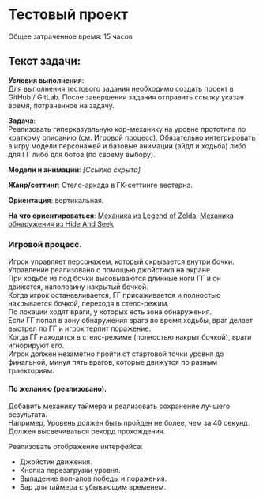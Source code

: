 # Тестовый проект
Общее затраченное время: 15 часов

## Текст задачи:

**Условия выполнения**:<br>
Для выполнения тестового задания необходимо создать проект
в GitHub / GitLab. После завершения задания отправить
ссылку указав время, потраченное на задачу.<br>

**Задача**:<br>
Реализовать гиперказуальную кор-механику на уровне прототипа
по краткому описанию (см. Игровой процесс). Обязательно интегрировать
в игру модели персонажей и базовые анимации (айдл и ходьба) либо для
ГГ либо для ботов (по своему выбору).

**Модели и анимации**: *[Ссылка скрыта]*

**Жанр/сеттинг**: Стелс-аркада в ГК-сеттинге вестерна.

**Ориентация**: вертикальная.

**На что ориентироваться**: [Механика из Legend of Zelda](https://www.youtube.com/watch?v=jMNLrWYrDeo),
[Механика обнаружения из Hide And Seek](https://play.google.com/store/apps/details?id=com.seenax.HideAndSeek)

### Игровой процесс.
Игрок управляет персонажем, который скрывается внутри
бочки.<br>
Управление реализовано с помощью джойстика на
экране.<br>
При ходьбе из под бочки высовываются длинные ноги ГГ и он
движется, наполовину накрытый бочкой.<br>
Когда игрок останавливается, ГГ присаживается и полностью
накрывается бочкой, переходя в стелс-режим.<br>
По локации ходят враги, у которых есть зона обнаружения.<br>
Если ГГ попал в зону обнаружения врага во время ходьбы,
враг делает выстрел по ГГ и игрок терпит поражение.<br>
Когда ГГ находится в стелс-режиме (полностью накрыт
бочкой), враги игнорируют его.<br>
Игрок должен незаметно пройти от стартовой точки уровня до
финальной, минуя пять врагов, которые движутся по разным
траекториям.<br>

#### По желанию (реализовано).
Добавить механику таймера и реализовать сохранение
лучшего результата.<br>
Например, Уровень должен быть пройден не более, чем за 40
секунд.<br>
Должен высвечиваться рекорд прохождения.<br>

Реализовать отображение интерфейса:
- Джойстик движения.
- Кнопка перезагрузки уровня.
- Выпадение поп-апов победы и поражения.
- Бар для таймера с убывающим временем.
